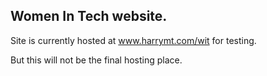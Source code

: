 
## Women In Tech website. ##

Site is currently hosted at www.harrymt.com/wit for testing.

But this will not be the final hosting place.


